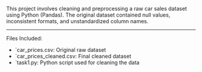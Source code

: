 This project involves cleaning and preprocessing a raw car sales dataset using Python (Pandas). The original dataset contained null values, inconsistent formats, and unstandardized column names.

---

Files Included:
- `car_prices.csv: Original raw dataset
- `car_prices_cleaned.csv: Final cleaned dataset
- `task1.py: Python script used for cleaning the data
